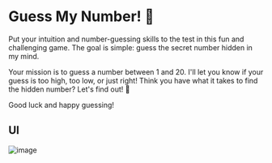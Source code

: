 # Guess My Number! 🎉
Put your intuition and number-guessing skills to the test in this fun and challenging game. The goal is simple: guess the secret number hidden in my mind.

Your mission is to guess a number between 1 and 20. I'll let you know if your guess is too high, too low, or just right! Think you have what it takes to find the hidden number? Let's find out! 🌟

Good luck and happy guessing!

## UI
![image](https://github.com/user-attachments/assets/e5314e69-fab8-4528-b32c-8377632b30b3)
